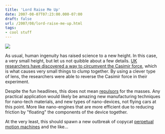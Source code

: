 ```yaml
---
title: 'Lord Raise Me Up'
date: 2007-08-07T07:23:00.000-07:00
draft: false
url: /2007/08/lord-raise-me-up.html
tags: 
- cool stuff
---
```


[![](http://www.ionsgarage.com/site/gfx/levitate2.jpg)](http://www.ionsgarage.com/site/gfx/levitate2.jpg)

As usual, human ingenuity has raised science to a new height. In this case, a very small height, but let us not quibble about a few details. [UK researchers have discovered a way to circumvent the Casimir force](http://www.vnunet.com/vnunet/news/2195701/scientists-crack-levitation), which is what causes very small things to clump together. By using a clever type of lens, the researchers were able to reverse the Casimir force in their experiment.  
  
Despite the fun headlines, this does not mean [repulsors](http://en.wikipedia.org/wiki/Iron_Man's_armor) for the masses. Any practical application would likely be amazing new manufacturing techniques for nano-tech materials, and new types of nano-devices, not flying cars at this point. More like nano-engines that are more efficient due to reducing friction by "floating" the components of the device together.  
  
At the very least, this should spawn a new outbreak of copycat [perpetual motion machines](http://en.wikipedia.org/wiki/History_of_perpetual_motion_machines) and the like...
